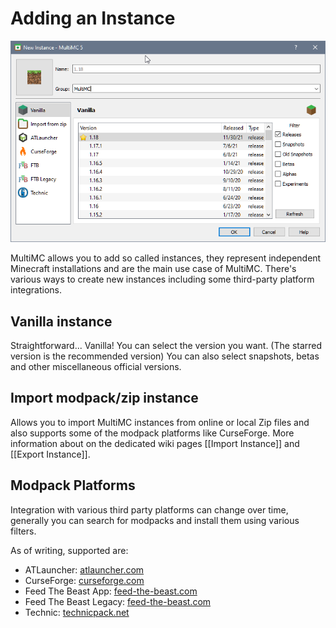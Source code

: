 # Adding an Instance

![](images/new-instance.png)

MultiMC allows you to add so called instances, they represent independent Minecraft installations and are the main use case of MultiMC.
There's various ways to create new instances including some third-party platform integrations.

## Vanilla instance

Straightforward... Vanilla!
You can select the version you want. (The starred version is the recommended version)
You can also select snapshots, betas and other miscellaneous official versions.

## Import modpack/zip instance

Allows you to import MultiMC instances from online or local Zip files and also supports some of the modpack platforms like CurseForge.
More information about on the dedicated wiki pages [[Import Instance]] and [[Export Instance]].

## Modpack Platforms

Integration with various third party platforms can change over time, generally you can search for modpacks and install them using various filters.

As of writing, supported are:

* ATLauncher: [atlauncher.com](https://atlauncher.com/packs/all)
* CurseForge: [curseforge.com](https://www.curseforge.com/minecraft/modpacks)
* Feed The Beast App: [feed-the-beast.com](https://www.feed-the-beast.com/modpack)
* Feed The Beast Legacy: [feed-the-beast.com](https://www.feed-the-beast.com/)
* Technic: [technicpack.net](https://www.technicpack.net/modpacks)
